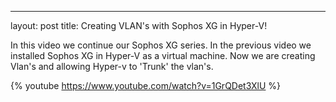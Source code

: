 ---
layout: post
title: Creating VLAN's with Sophos XG in Hyper-V!

In this video we continue our Sophos XG series. In the previous video we installed Sophos XG in Hyper-V as a virtual machine.
Now we are creating Vlan's and allowing Hyper-v to 'Trunk' the vlan's.

{% youtube https://www.youtube.com/watch?v=1GrQDet3XlU %}
